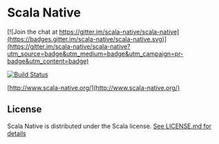  # Scala Native

[![Join the chat at https://gitter.im/scala-native/scala-native](https://badges.gitter.im/scala-native/scala-native.svg)](https://gitter.im/scala-native/scala-native?utm_source=badge&utm_medium=badge&utm_campaign=pr-badge&utm_content=badge)

[![Build Status](https://travis-ci.org/scala-native/scala-native.png?branch=master)](https://travis-ci.org/scala-native/scala-native)

[http://www.scala-native.org/](http://www.scala-native.org/)

## License 

Scala Native is distributed under the Scala license.
[See LICENSE.md for details](https://github.com/scala-native/scala-native/blob/master/LICENSE.md)

